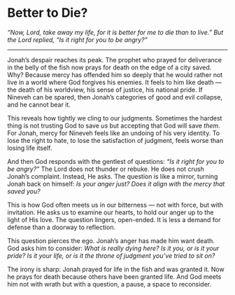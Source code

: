 # Better to Die?

*“Now, Lord, take away my life, for it is better for me to die than to live.”
But the Lord replied, “Is it right for you to be angry?”*

---

Jonah’s despair reaches its peak. The prophet who prayed for deliverance in the belly of the fish now prays for death on the edge of a city saved. Why? Because mercy has offended him so deeply that he would rather not live in a world where God forgives his enemies. It feels to him like death — the death of his worldview, his sense of justice, his national pride. If Nineveh can be spared, then Jonah’s categories of good and evil collapse, and he cannot bear it.

This reveals how tightly we cling to our judgments. Sometimes the hardest thing is not trusting God to save *us* but accepting that God will save *them*. For Jonah, mercy for Nineveh feels like an undoing of his very identity. To lose the right to hate, to lose the satisfaction of judgment, feels worse than losing life itself.

And then God responds with the gentlest of questions: *“Is it right for you to be angry?”* The Lord does not thunder or rebuke. He does not crush Jonah’s complaint. Instead, He asks. The question is like a mirror, turning Jonah back on himself: *Is your anger just? Does it align with the mercy that saved you?*

This is how God often meets us in our bitterness — not with force, but with invitation. He asks us to examine our hearts, to hold our anger up to the light of His love. The question lingers, open-ended. It is less a demand for defense than a doorway to reflection.

This question pierces the ego. Jonah’s anger has made him want death. God asks him to consider: *What is really dying here? Is it you, or is it your pride? Is it your life, or is it the throne of judgment you’ve tried to sit on?*

The irony is sharp: Jonah prayed for life in the fish and was granted it. Now he prays for death because others have been granted life. And God meets him not with wrath but with a question, a pause, a space to reconsider.
